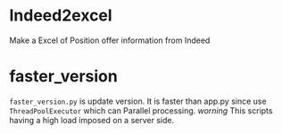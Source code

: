 # Indeed2excel
Make a Excel of Position offer information from Indeed

# faster_version
`faster_version.py` is update version. It is faster than app.py since use `ThreadPoolExecutor` which can Parallel processing.
_worning_
This scripts having a high load imposed on a server side.
